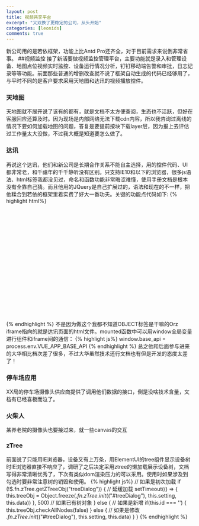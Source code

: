 ```yaml
---
layout: post
title: 视频共享平台
excerpt: "又双换了更稳定的公司，从头开始"
categories: [leonids]
comments: true
---
```

新公司用的是若依框架，功能上比Antd Pro还齐全，对于目前需求来说倒非常省事。
##视频监控
接了新活要做视频监控管理平台，主要功能就是录入和管理设备、地图点位视频实时监控、设备运行情况分析，钉钉移动端告警和审批，日志记录等等功能。前面那些普通的增删改查就不说了框架自动生成的代码已经够用了，与平时不同的是客户要求采用天地图和达讯的视频播放控件。
### 天地图
天地图就不展开说了该有的都有，就是文档不太方便查阅，生态也不活跃，但好在客服回应还算及时。因为现场是内部网络无法下载cdn内容，所以我咨询过离线的情况下要如何加载地图的问题，答复是要提前按块下载layer层，因为报上去评估过工作量太大没做，不过我大概是知道要怎么做了。
### 达讯
再说这个达讯，他们和新公司是长期合作关系不能自主选择，用的控件代码、UI都非常老，和千禧年的千千静听没有区别。只支持IE10和以下的浏览器，很多js语法、html标签我都没见过，命名和函数功能非常晦涩难懂，使用手册文档是根本没有全靠自己猜。而且他用的JQuery是自己扩展过的，语法和现在的不一样，把他糅合到若依的框架里着实费了好大一番功夫。关键的功能点代码如下:
{% highlight html%}
<iframe id="iframeDiv"
:src="iframe"
frameborder="0"
ref="iframe"
allowfullscreen="true">
</iframe>
<div>
<OBJECT id="demoobj_version"></OBJECT>
</div>
{% endhighlight %}
不是因为做这个我都不知道OBJECT标签是干嘛的Orz iframe指向的就是达讯页面的html文件。mounted函数中可以用window全局变量进行组件和iframe间的通信：
{% highlight js%}
window.base_api = process.env.VUE_APP_BASE_API
{% endhighlight %}
总之他和后面参与进来的大华相比档次差了很多，不过大华虽然技术还行文档也有但是开发的态度太差了！

### 停车场应用
XX局的停车场摄像头供应商提供了调用他们数据的接口，倒是没啥技术含量，文档有已经喜极而泣了。

### 火柴人
某养老院的摄像头也要接过来，就一些canvas的交互

### zTree
前面说了只能用IE浏览器，设备又有上万条，用ElementUI的tree组件显示设备树时IE浏览器直接不响应了，调研了之后决定采用ztree的懒加载展示设备树，文档写得非常清晰优秀了，下次有类似dom渲染压力的可以采用。使用时如果涉及到勾选时要非常注意树的销毁和使用。
{% highlight js%}
// 如果是初次加载
if (!$.fn.zTree.getZTreeObj("treeDialog")) {
// 延缓加载
setTimeout(() => {
this.treeObj = Object.freeze($.fn.zTree.init($("#treeDialog"), this.setting, this.data))
}, 500)
// 如果已有树对象
} else {
// 如果是新增
if(this.id === '') {
this.treeObj.checkAllNodes(false)
} else { // 如果是修改
$.fn.zTree.init($("#treeDialog"), this.setting, this.data)
}
}
{% endhighlight %}

